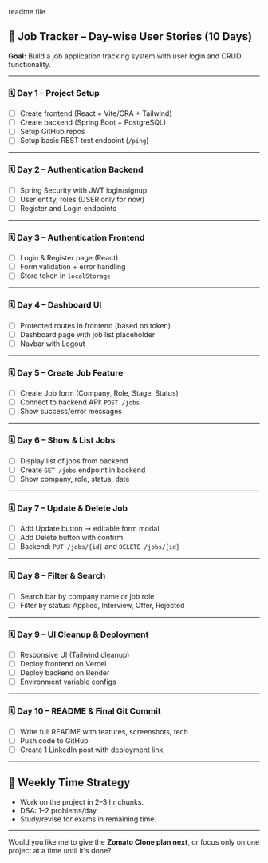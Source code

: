 readme file

## 🔨 **Job Tracker – Day-wise User Stories (10 Days)**

**Goal:** Build a job application tracking system with user login and CRUD functionality.

---

### 🗓 **Day 1 – Project Setup**

- [ ] Create frontend (React + Vite/CRA + Tailwind)
- [ ] Create backend (Spring Boot + PostgreSQL)
- [ ] Setup GitHub repos
- [ ] Setup basic REST test endpoint (`/ping`)

---

### 🗓 **Day 2 – Authentication Backend**

- [ ] Spring Security with JWT login/signup
- [ ] User entity, roles (USER only for now)
- [ ] Register and Login endpoints

---

### 🗓 **Day 3 – Authentication Frontend**

- [ ] Login & Register page (React)
- [ ] Form validation + error handling
- [ ] Store token in `localStorage`

---

### 🗓 **Day 4 – Dashboard UI**

- [ ] Protected routes in frontend (based on token)
- [ ] Dashboard page with job list placeholder
- [ ] Navbar with Logout

---

### 🗓 **Day 5 – Create Job Feature**

- [ ] Create Job form (Company, Role, Stage, Status)
- [ ] Connect to backend API: `POST /jobs`
- [ ] Show success/error messages

---

### 🗓 **Day 6 – Show & List Jobs**

- [ ] Display list of jobs from backend
- [ ] Create `GET /jobs` endpoint in backend
- [ ] Show company, role, status, date

---

### 🗓 **Day 7 – Update & Delete Job**

- [ ] Add Update button → editable form modal
- [ ] Add Delete button with confirm
- [ ] Backend: `PUT /jobs/{id}` and `DELETE /jobs/{id}`

---

### 🗓 **Day 8 – Filter & Search**

- [ ] Search bar by company name or job role
- [ ] Filter by status: Applied, Interview, Offer, Rejected

---

### 🗓 **Day 9 – UI Cleanup & Deployment**

- [ ] Responsive UI (Tailwind cleanup)
- [ ] Deploy frontend on Vercel
- [ ] Deploy backend on Render
- [ ] Environment variable configs

---

### 🗓 **Day 10 – README & Final Git Commit**

- [ ] Write full README with features, screenshots, tech
- [ ] Push code to GitHub
- [ ] Create 1 LinkedIn post with deployment link

---

## 🧠 Weekly Time Strategy

- Work on the project in 2–3 hr chunks.
- DSA: 1–2 problems/day.
- Study/revise for exams in remaining time.

---

Would you like me to give the **Zomato Clone plan next**, or focus only on one project at a time until it's done?
